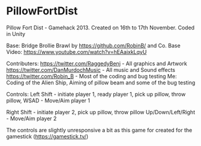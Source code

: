 PillowFortDist
==============

Pillow Fort Dist - Gamehack 2013. Created on 16th to 17th November.
Coded in Unity

Base: Bridge Brollie Brawl by https://github.com/RobinB/ and Co. 
Base Video: https://www.youtube.com/watch?v=hEAaixkLqyU

Contributers: 
https://twitter.com/RaggedyBenj - All graphics and Artwork
https://twitter.com/DanMurdochMusic - All music and Sound effects
https://twitter.com/Robin_B - Most of the coding and bug testing
Me: Coding of the Alien Ship, Aiming of pillow beam and some of the bug testing

Controls:
Left Shift - initiate player 1, ready player 1, pick up pillow, throw pillow,
WSAD - Move/Aim player 1

Right Shift - initiate player 2, pick up pillow, throw pillow
Up/Down/Left/Right - Move/Aim player 2

The controls are slightly unresponsive a bit as this game for created for the gamestick (https://gamestick.tv/)
